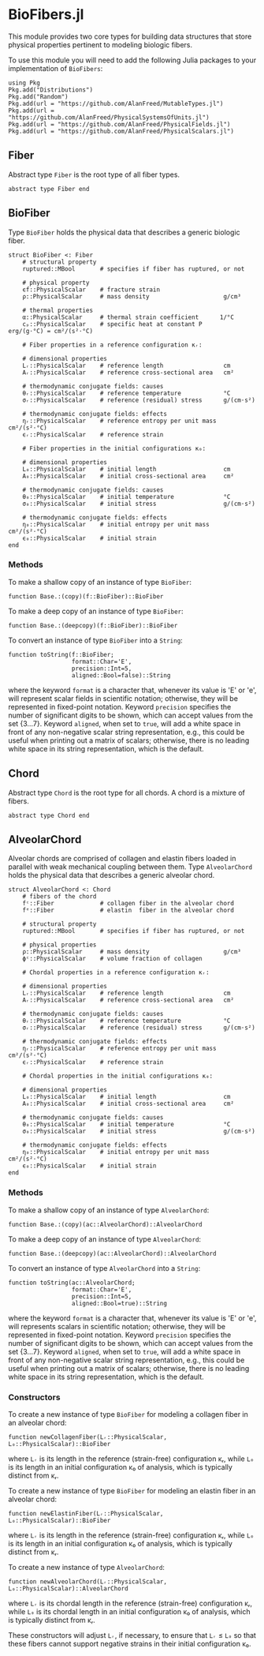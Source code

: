 # BioFibers.jl

This module provides two core types for building data structures that store physical properties pertinent to  modeling biologic fibers.

To use this module you will need to add the following Julia packages to your implementation of `BioFibers`:

```
using Pkg
Pkg.add("Distributions")
Pkg.add("Random")
Pkg.add(url = "https://github.com/AlanFreed/MutableTypes.jl")
Pkg.add(url = "https://github.com/AlanFreed/PhysicalSystemsOfUnits.jl")
Pkg.add(url = "https://github.com/AlanFreed/PhysicalFields.jl")
Pkg.add(url = "https://github.com/AlanFreed/PhysicalScalars.jl")
```

## Fiber

Abstract type `Fiber` is the root type of all fiber types.

```
abstract type Fiber end
```

## BioFiber

Type `BioFiber` holds the physical data that describes a generic biologic fiber.

```
struct BioFiber <: Fiber
    # structural property
    ruptured::MBool       # specifies if fiber has ruptured, or not

    # physical property
    ϵf::PhysicalScalar    # fracture strain
    ρ::PhysicalScalar     # mass density                     g/cm³

    # thermal properties
    α::PhysicalScalar     # thermal strain coefficient      1/°C
    cₚ::PhysicalScalar    # specific heat at constant P      erg/(g⋅°C) = cm²/(s²⋅°C)

    # Fiber properties in a reference configuration κᵣ:

    # dimensional properties
    Lᵣ::PhysicalScalar    # reference length                 cm
    Aᵣ::PhysicalScalar    # reference cross-sectional area   cm²

    # thermodynamic conjugate fields: causes
    θᵣ::PhysicalScalar    # reference temperature            °C
    σᵣ::PhysicalScalar    # reference (residual) stress      g/(cm⋅s²)

    # thermodynamic conjugate fields: effects
    ηᵣ::PhysicalScalar    # reference entropy per unit mass  cm²/(s²⋅°C)
    ϵᵣ::PhysicalScalar    # reference strain

    # Fiber properties in the initial configurations κ₀:

    # dimensional properties
    L₀::PhysicalScalar    # initial length                   cm
    A₀::PhysicalScalar    # initial cross-sectional area     cm²

    # thermodynamic conjugate fields: causes
    θ₀::PhysicalScalar    # initial temperature              °C
    σ₀::PhysicalScalar    # initial stress                   g/(cm⋅s²)

    # thermodynamic conjugate fields: effects
    η₀::PhysicalScalar    # initial entropy per unit mass    cm²/(s²⋅°C)
    ϵ₀::PhysicalScalar    # initial strain
end
```

### Methods

To make a shallow copy of an instance of type `BioFiber`:
```
function Base.:(copy)(f::BioFiber)::BioFiber
```

To make a deep copy of an instance of type `BioFiber`:
```
function Base.:(deepcopy)(f::BioFiber)::BioFiber
```

To convert an instance of type `BioFiber` into a `String`:
```
function toString(f::BioFiber;
                  format::Char='E',
                  precision::Int=5,
                  aligned::Bool=false)::String
```
where the keyword `format` is a character that, whenever its value is 'E' or 'e', will represent scalar fields in scientific notation; otherwise, they will be represented in fixed-point notation. Keyword `precision` specifies the number of significant digits to be shown, which can accept values from the set \{3…7\}. Keyword `aligned`, when set to `true`, will add a white space in front of any non-negative scalar string representation, e.g., this could be useful when printing out a matrix of scalars; otherwise, there is no leading white space in its string representation, which is the default.

## Chord

Abstract type `Chord` is the root type for all chords. A chord is a mixture of fibers.

```
abstract type Chord end
```

## AlveolarChord

Alveolar chords are comprised of collagen and elastin fibers loaded in parallel with weak mechanical coupling between them. Type `AlveolarChord` holds the physical data that describes a generic alveolar chord.

```
struct AlveolarChord <: Chord
    # fibers of the chord
    fᶜ::Fiber             # collagen fiber in the alveolar chord
    fᵉ::Fiber             # elastin  fiber in the alveolar chord

    # structural property
    ruptured::MBool       # specifies if fiber has ruptured, or not

    # physical properties
    ρ::PhysicalScalar     # mass density                     g/cm³
    ϕᶜ::PhysicalScalar    # volume fraction of collagen

    # Chordal properties in a reference configuration κᵣ:

    # dimensional properties
    Lᵣ::PhysicalScalar    # reference length                 cm
    Aᵣ::PhysicalScalar    # reference cross-sectional area   cm²

    # thermodynamic conjugate fields: causes
    θᵣ::PhysicalScalar    # reference temperature            °C
    σᵣ::PhysicalScalar    # reference (residual) stress      g/(cm⋅s²)

    # thermodynamic conjugate fields: effects
    ηᵣ::PhysicalScalar    # reference entropy per unit mass  cm²/(s²⋅°C)
    ϵᵣ::PhysicalScalar    # reference strain

    # Chordal properties in the initial configurations κ₀:

    # dimensional properties
    L₀::PhysicalScalar    # initial length                   cm
    A₀::PhysicalScalar    # initial cross-sectional area     cm²

    # thermodynamic conjugate fields: causes
    θ₀::PhysicalScalar    # initial temperature              °C
    σ₀::PhysicalScalar    # initial stress                   g/(cm⋅s²)

    # thermodynamic conjugate fields: effects
    η₀::PhysicalScalar    # initial entropy per unit mass    cm²/(s²⋅°C)
    ϵ₀::PhysicalScalar    # initial strain
end
```

### Methods

To make a shallow copy of an instance of type `AlveolarChord`:
```
function Base.:(copy)(ac::AlveolarChord)::AlveolarChord
```

To make a deep copy of an instance of type `AlveolarChord`:
```
function Base.:(deepcopy)(ac::AlveolarChord)::AlveolarChord
```

To convert an instance of type `AlveolarChord` into a `String`:
```
function toString(ac::AlveolarChord;
                  format::Char='E',
                  precision::Int=5,
                  aligned::Bool=true)::String
```
where the keyword `format` is a character that, whenever its value is 'E' or 'e', will represents scalars in scientific notation; otherwise, they will be represented in fixed-point notation. Keyword `precision` specifies the number of significant digits to be shown, which can accept values from the set \{3…7\}. Keyword `aligned`, when set to `true`, will add a white space in front of any non-negative scalar string representation, e.g., this could be useful when printing out a matrix of scalars; otherwise, there is no leading white space in its string representation, which is the default.

### Constructors

To create a new instance of type `BioFiber` for modeling a collagen fiber in an alveolar chord:
```
function newCollagenFiber(Lᵣ::PhysicalScalar, L₀::PhysicalScalar)::BioFiber
```
where `Lᵣ` is its length in the reference (strain-free) configuration κᵣ, while `L₀` is its length in an initial configuration κ₀ of analysis, which is typically distinct from κᵣ.

To create a new instance of type `BioFiber` for modeling an elastin fiber in an alveolar chord:
```
function newElastinFiber(Lᵣ::PhysicalScalar, L₀::PhysicalScalar)::BioFiber
```
where `Lᵣ` is its length in the reference (strain-free) configuration κᵣ, while `L₀` is its length in an initial configuration κ₀ of analysis, which is typically distinct from κᵣ.

To create a new instance of type `AlveolarChord`:
```
function newAlveolarChord(Lᵣ::PhysicalScalar, L₀::PhysicalScalar)::AlveolarChord
```
where `Lᵣ` is its chordal length in the reference (strain-free) configuration κᵣ, while `L₀` is its chordal length in an initial configuration κ₀ of analysis, which is typically distinct from κᵣ.

These constructors will adjust `Lᵣ`, if necessary, to ensure that `Lᵣ` ≤ `L₀` so that these fibers cannot support negative strains in their initial configuration κ₀.